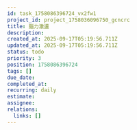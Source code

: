 ```yaml
---
id: task_1758086396724_vx2fw1
project_id: project_1758036096750_gcncrc
title: 腦力激盪
description: 
created_at: 2025-09-17T05:19:56.711Z
updated_at: 2025-09-17T05:19:56.711Z
status: todo
priority: 3
position: 1758086396724
tags: []
due_date: 
completed_at: 
recurring: daily
estimate: 
assignee: 
relations:
  links: []
---
```



